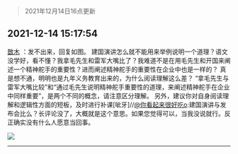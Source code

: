 > 2021年12月14日16点更新
<link rel="stylesheet" href="https://cdn.jsdelivr.net/gh/taotie6/sampleJSON@main/css/photo_show.css">
<meta name="referrer" content="no-referrer" />


 ## 2021-12-14 15:17:54 

 [㪚木](https://www.coolapk.com/feed/32122113?shareKey=ZjA0Y2YxNmNkN2JlNjFiODRmMmY~) ：发不出来，回复如图。
建国演讲怎么就不能用来举例说明一个道理？语文没学好，看不懂？我拿毛先生和雷军大嘴比了？我难道不是在用毛先生和开国来阐述一个精神舵手的重要性？进而阐述精神舵手的重要性在企业中也是一样的？
真是想不通，明明也是九年义务教育出来的，为什么阅读理解这么差？<!--break-->
“拿毛先生与雷军大嘴比较”和“通过毛先生说明精神舵手重要性的道理，来阐述精神舵手在企业中同样重要”，是两个不同的概念，请注意区分理解。
另外，建议你对自身阅读理解和逻辑性方面的短板，及时进行补课[呲牙]//<a class="feed-link-uname" href="/u/你看起来很好吃o">@你看起来很好吃o</a>:建国演讲与发布会比么？长评论没了，大概就是这个意思。如果您觉得可以，当我没说就行。反正确实没有什么人愿意当回事。 

<div class="album">
<img class="img-item" src="http://image.coolapk.com/feed/2021/1214/15/1081091_521aad06_6273_6812_103@1080x1760.png" />
</div>

 ------- 

